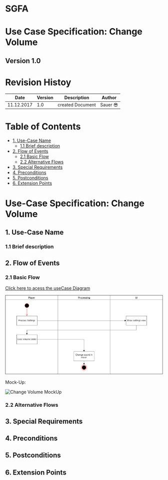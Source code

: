# SGFA
# Use Case Specification: Change Volume

## Version 1.0

# Revision Histoy



| Date          | Version  | Description       | Author |
| ------------- |----------| ------------------|--------|
| 11.12.2017    | 1.0      | created Document  |Sauer	:sunglasses:|



# Table of Contents
- [1. Use-Case Name](#1-use-case-name)
  * [1.1 Brief description](#11-brief-description)
- [2. Flow of Events](#2-flow-of-events)
  * [2.1 Basic Flow](#21-basic-flow)
  * [2.2 Alternative Flows](#22-alternative-flows)
- [3. Special Requirements](#3-special-requirements)
- [4. Preconditions](#4-preconditions)
- [5. Postconditions](#5-postconditions)
- [6. Extension Points](#6-extension-points)



# Use-Case Specification: Change Volume


## 1. Use-Case Name

### 1.1 Brief description

## 2. Flow of Events

### 2.1 Basic Flow

[Click here to acess the useCase Diagram][UC]

![UseCaseDiagram][UC]

[UC]: UCChangeVolume.png "UseCaseDiagram Change Volume"


Mock-Up:

![Change Volume MockUp][MockUp]

[MockUp]: MockUpMenu.png "Change Volume MockUp"

### 2.2 Alternative Flows

## 3. Special Requirements

## 4. Preconditions

## 5. Postconditions

## 6. Extension Points
